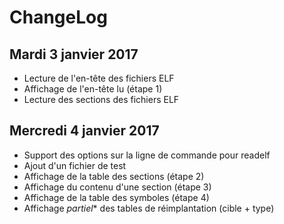 # ChangeLog

## Mardi 3 janvier 2017
* Lecture de l'en-tête des fichiers ELF
* Affichage de l'en-tête lu (étape 1)
* Lecture des sections des fichiers ELF

## Mercredi 4 janvier 2017
* Support des options sur la ligne de commande pour readelf
* Ajout d'un fichier de test
* Affichage de la table des sections (étape 2)
* Affichage du contenu d'une section (étape 3)
* Affichage de la table des symboles (étape 4)
* Affichage *partiel** des tables de réimplantation (cible + type)
